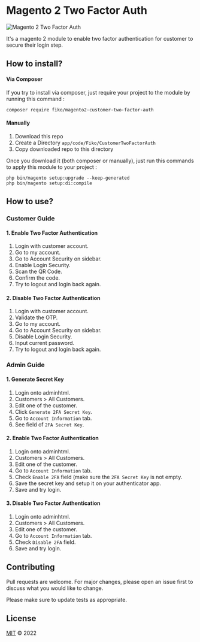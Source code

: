# Magento 2 Two Factor Auth

![Magento 2 Two Factor Auth](https://i.imgur.com/ykAomLL.png)

It's a magento 2 module to enable two factor authentication for customer to secure their login step.

## How to install?

#### Via Composer

If you try to install via composer, just require your project to the module by running this command :

```
composer require fiko/magento2-customer-two-factor-auth
```

#### Manually

1. Download this repo
2. Create a Directory `app/code/Fiko/CustomerTwoFactorAuth`
3. Copy downloaded repo to this directory

Once you download it (both composer or manually), just run this commands to apply this module to your project :

```
php bin/magento setup:upgrade --keep-generated
php bin/magento setup:di:compile
```

## How to use?

### Customer Guide

#### 1. Enable Two Factor Authentication

1. Login with customer account.
2. Go to my account.
3. Go to Account Security on sidebar.
4. Enable Login Security.
5. Scan the QR Code.
6. Confirm the code.
7. Try to logout and login back again.

#### 2. Disable Two Factor Authentication

1. Login with customer account.
2. Validate the OTP.
3. Go to my account.
4. Go to Account Security on sidebar.
5. Disable Login Security.
6. Input current password.
7. Try to logout and login back again.

### Admin Guide

#### 1. Generate Secret Key

1. Login onto adminhtml.
2. Customers > All Customers.
3. Edit one of the customer.
4. Click `Generate 2FA Secret Key`.
5. Go to `Account Information` tab.
6. See field of `2FA Secret Key`.

#### 2. Enable Two Factor Authentication

1. Login onto adminhtml.
2. Customers > All Customers.
3. Edit one of the customer.
5. Go to `Account Information` tab.
6. Check `Enable 2FA` field (make sure the `2FA Secret Key` is not empty.
7. Save the secret key and setup it on your authenticator app.
7. Save and try login.

#### 3. Disable Two Factor Authentication

1. Login onto adminhtml.
2. Customers > All Customers.
3. Edit one of the customer.
5. Go to `Account Information` tab.
6. Check `Disable 2FA` field.
7. Save and try login.

## Contributing

Pull requests are welcome. For major changes, please open an issue first to discuss what you would like to change.

Please make sure to update tests as appropriate.

## License

[MIT](https://choosealicense.com/licenses/mit/) &copy; 2022